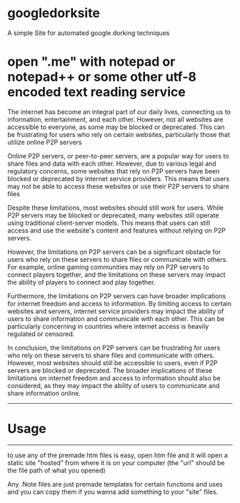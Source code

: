 # googledorksite
A simple Site for automated google dorking techniques

# open  ".me" with notepad or notepad++ or some other utf-8 encoded text reading service

The internet has become an integral part of our daily lives, connecting us to information, entertainment, and each other. However,
not all websites are accessible to everyone, as some may be blocked or deprecated. This can be frustrating for users who rely on certain websites, 
particularly those that utilize online P2P servers

Online P2P servers, or peer-to-peer servers, are a popular way for users to share files and data with each other. However, due to various legal and 
regulatory concerns, some websites that rely on P2P servers have been blocked or deprecated by internet service providers. This means that users may not
be able to access these websites or use their P2P servers to share files

Despite these limitations, most websites should still work for users. While P2P servers may be blocked or deprecated, many websites still operate using
traditional client-server models. This means that users can still access and use the website's content and features without relying on P2P servers.

However, the limitations on P2P servers can be a significant obstacle for users who rely on these servers to share files or communicate with others.
For example, online gaming communities may rely on P2P servers to connect players together, and the limitations on these servers may impact the ability
of players to connect and play together.

Furthermore, the limitations on P2P servers can have broader implications for internet freedom and access to information.
By limiting access to certain websites and servers, internet service providers may impact the ability of users to share information and communicate
with each other. This can be particularly concerning in countries where internet access is heavily regulated or censored.

In conclusion, the limitations on P2P servers can be frustrating for users who rely on these servers to share files and communicate with others.
However, most websites should still be accessible to users, even if P2P servers are blocked or deprecated. The broader implications of these limitations on
internet freedom and access to information should also be considered, as they may impact the ability of users to communicate and share information online.

-----------------------------------------------------------------------------------------------------------------------------------------------------------
# Usage
--------------------------------------------
to use any of the premade htm files is easy,
open htm file and it will open a static site "hosted"
from where it is on your computer (the "url" should be the 
file path of what you opened)

Any .Note files are just premade templates for certain
functions and uses and you can copy them if you wanna add
something to your "site" files.


